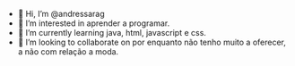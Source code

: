 - 👋 Hi, I’m @andressarag
- 👀 I’m interested in aprender a programar.
- 🌱 I’m currently learning  java, html, javascript e css.
- 💞️ I’m looking to collaborate on  por enquanto não tenho muito a oferecer, a não com relação a moda.

<!---
andressarag/andressarag is a ✨ special ✨ repository because its `README.md` (this file) appears on your GitHub profile.
You can click the Preview link to take a look at your changes.
--->
